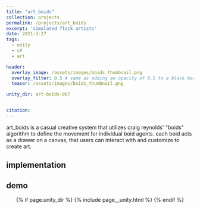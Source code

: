 ```yaml
---
title: "art_boids"
collection: projects
permalink: /projects/art_boids
excerpt: 'simulated flock artists'
date: 2021-3-27
tags:
  - unity
  - c#
  - art

header:
  overlay_image: /assets/images/boids_thumbnail.png
  overlay_filter: 0.5 # same as adding an opacity of 0.5 to a black background
  teaser: /assets/images/boids_thumbnail.png

unity_dir: art-boids-007


citation: 
---
```



art_boids is a casual creative system that utilizes craig reynolds' "boids" algorithm to define the movement for individual boid agents. each boid acts as a drawer on a canvas, that users can interact with and customize to create art.

## implementation

## demo

<center>
<!-- unity player -->
{% if page.unity_dir %}
{% include page__unity.html %}
{% endif %}
</center>
 